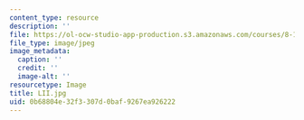 ```yaml
---
content_type: resource
description: ''
file: https://ol-ocw-studio-app-production.s3.amazonaws.com/courses/8-13-14-experimental-physics-i-ii-junior-lab-fall-2016-spring-2017/0b68804e32f3307d0baf9267ea926222_LII.jpg
file_type: image/jpeg
image_metadata:
  caption: ''
  credit: ''
  image-alt: ''
resourcetype: Image
title: LII.jpg
uid: 0b68804e-32f3-307d-0baf-9267ea926222
---
```

